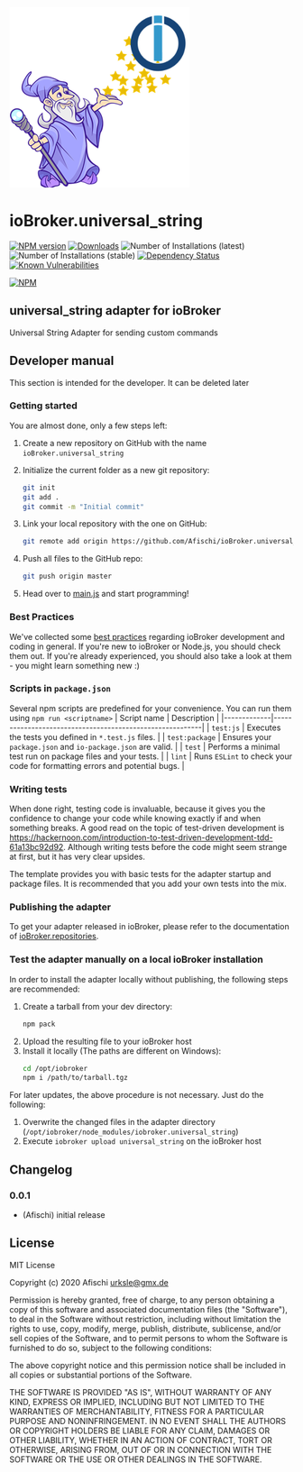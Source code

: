 ![Logo](admin/universal_string.png)
# ioBroker.universal_string

[![NPM version](http://img.shields.io/npm/v/iobroker.universal_string.svg)](https://www.npmjs.com/package/iobroker.universal_string)
[![Downloads](https://img.shields.io/npm/dm/iobroker.universal_string.svg)](https://www.npmjs.com/package/iobroker.universal_string)
![Number of Installations (latest)](http://iobroker.live/badges/universal_string-installed.svg)
![Number of Installations (stable)](http://iobroker.live/badges/universal_string-stable.svg)
[![Dependency Status](https://img.shields.io/david/Afischi/iobroker.universal_string.svg)](https://david-dm.org/Afischi/iobroker.universal_string)
[![Known Vulnerabilities](https://snyk.io/test/github/Afischi/ioBroker.universal_string/badge.svg)](https://snyk.io/test/github/Afischi/ioBroker.universal_string)

[![NPM](https://nodei.co/npm/iobroker.universal_string.png?downloads=true)](https://nodei.co/npm/iobroker.universal_string/)

## universal_string adapter for ioBroker

Universal String Adapter for sending custom commands

## Developer manual
This section is intended for the developer. It can be deleted later

### Getting started

You are almost done, only a few steps left:
1. Create a new repository on GitHub with the name `ioBroker.universal_string`
1. Initialize the current folder as a new git repository:  
	```bash
	git init
	git add .
	git commit -m "Initial commit"
	```
1. Link your local repository with the one on GitHub:  
	```bash
	git remote add origin https://github.com/Afischi/ioBroker.universal_string
	```

1. Push all files to the GitHub repo:  
	```bash
	git push origin master
	```
1. Head over to [main.js](main.js) and start programming!

### Best Practices
We've collected some [best practices](https://github.com/ioBroker/ioBroker.repositories#development-and-coding-best-practices) regarding ioBroker development and coding in general. If you're new to ioBroker or Node.js, you should
check them out. If you're already experienced, you should also take a look at them - you might learn something new :)

### Scripts in `package.json`
Several npm scripts are predefined for your convenience. You can run them using `npm run <scriptname>`
| Script name | Description                                              |
|-------------|----------------------------------------------------------|
| `test:js`   | Executes the tests you defined in `*.test.js` files.     |
| `test:package`    | Ensures your `package.json` and `io-package.json` are valid. |
| `test` | Performs a minimal test run on package files and your tests. |
| `lint` | Runs `ESLint` to check your code for formatting errors and potential bugs. |

### Writing tests
When done right, testing code is invaluable, because it gives you the 
confidence to change your code while knowing exactly if and when 
something breaks. A good read on the topic of test-driven development 
is https://hackernoon.com/introduction-to-test-driven-development-tdd-61a13bc92d92. 
Although writing tests before the code might seem strange at first, but it has very 
clear upsides.

The template provides you with basic tests for the adapter startup and package files.
It is recommended that you add your own tests into the mix.

### Publishing the adapter
To get your adapter released in ioBroker, please refer to the documentation 
of [ioBroker.repositories](https://github.com/ioBroker/ioBroker.repositories#requirements-for-adapter-to-get-added-to-the-latest-repository).

### Test the adapter manually on a local ioBroker installation
In order to install the adapter locally without publishing, the following steps are recommended:
1. Create a tarball from your dev directory:  
	```bash
	npm pack
	```
1. Upload the resulting file to your ioBroker host
1. Install it locally (The paths are different on Windows):
	```bash
	cd /opt/iobroker
	npm i /path/to/tarball.tgz
	```

For later updates, the above procedure is not necessary. Just do the following:
1. Overwrite the changed files in the adapter directory (`/opt/iobroker/node_modules/iobroker.universal_string`)
1. Execute `iobroker upload universal_string` on the ioBroker host

## Changelog

### 0.0.1
* (Afischi) initial release

## License
MIT License

Copyright (c) 2020 Afischi <urksle@gmx.de>

Permission is hereby granted, free of charge, to any person obtaining a copy
of this software and associated documentation files (the "Software"), to deal
in the Software without restriction, including without limitation the rights
to use, copy, modify, merge, publish, distribute, sublicense, and/or sell
copies of the Software, and to permit persons to whom the Software is
furnished to do so, subject to the following conditions:

The above copyright notice and this permission notice shall be included in all
copies or substantial portions of the Software.

THE SOFTWARE IS PROVIDED "AS IS", WITHOUT WARRANTY OF ANY KIND, EXPRESS OR
IMPLIED, INCLUDING BUT NOT LIMITED TO THE WARRANTIES OF MERCHANTABILITY,
FITNESS FOR A PARTICULAR PURPOSE AND NONINFRINGEMENT. IN NO EVENT SHALL THE
AUTHORS OR COPYRIGHT HOLDERS BE LIABLE FOR ANY CLAIM, DAMAGES OR OTHER
LIABILITY, WHETHER IN AN ACTION OF CONTRACT, TORT OR OTHERWISE, ARISING FROM,
OUT OF OR IN CONNECTION WITH THE SOFTWARE OR THE USE OR OTHER DEALINGS IN THE
SOFTWARE.